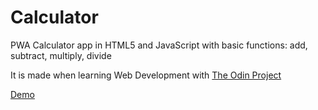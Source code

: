 # Calculator

PWA Calculator app in HTML5 and JavaScript with basic functions: add, subtract, multiply, divide

It is made when learning Web Development with [The Odin Project](https://www.theodinproject.com/)

[Demo](https://tracy2811.github.io/calculator/)

